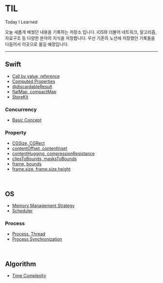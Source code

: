 # TIL
Today I Learned

오늘 새롭게 배웠던 내용을 기록하는 저장소 입니다. iOS와 더불어 네트워크, 알고리즘, 자료구조 등 다양한 분야의 지식을 저장합니다. 우선 기존의 노션에 저장했던 기록들을 다듬어서 이곳으로 옮길 예정입니다.

---
##  Swift
- [Call by value, reference](Swift/call-by-value.md)
- [Computed Properties](Swift/computed-properties.md)
- [@discardableResult](Swift/discardable-result.md)
- [flatMap, compactMap](Swift/flat-map%2C%20compact-map.md)
- [StoreKit](Swift/StoreKit/storekit.md)

### Concurrency
- [Basic Concept](Swift/Concurrency/concurrency.md)

### Property
- [CGSize, CGRect](Swift/Property/cgsize-cgrect.md)
- [contentOffset, contentInset](Swift/Property/content-offset%2C%20content-inset.md)
- [contentHugging, compressionResistance](Swift/Property/contentHugging%2C%20compressionResistance.md)
- [clipsToBounds, masksToBounds](Swift/Property/clips-to-bounds%2C%20masks-to-bounds.md)
- [frame, bounds](Swift/Property/frame%2C%20bounds.md)
- [frame.size, frame.size.height](Swift/Property/frame-size-height%2C%20frame-height.md)

&nbsp;
## OS
- [Memory Management Strategy](OS/memory-management-strategy.md)
- [Scheduler](OS/scheduler.md)

### Process
- [Process, Thread](OS/process-thread.md)
- [Process Synchronization](OS/process-synchronization.md)

&nbsp;
## Algorithm
- [Time Complexity](Algorithm/time-complexity.md)
